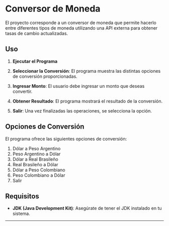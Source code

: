 
# Conversor de Moneda
El proyecto corresponde a un conversor de moneda que permite hacerlo entre diferentes tipos de moneda utilizando una API externa para obtener tasas de cambio actualizadas.

## Uso

1. **Ejecutar el Programa**
    
2. **Seleccionar la Conversión**: El programa muestra las distintas opciones de conversión proporcionadas.

3. **Ingresar Monto**: El usuario debe ingresar un monto que deseas convertir.

4. **Obtener Resultado**: El programa mostrará el resultado de la conversión.

5. **Salir**: Una vez finalizadas las operaciones, se selecciona la opción. 


## Opciones de Conversión

El programa ofrece las siguientes opciones de conversión:

1. Dólar a Peso Argentino
2. Peso Argentino a Dólar
3. Dólar a Real Brasileño
4. Real Brasileño a Dólar
5. Dólar a Peso Colombiano
6. Peso Colombiano a Dólar
7. Salir

## Requisitos

- **JDK (Java Development Kit)**: Asegúrate de tener el JDK instalado en tu sistema. 



---

